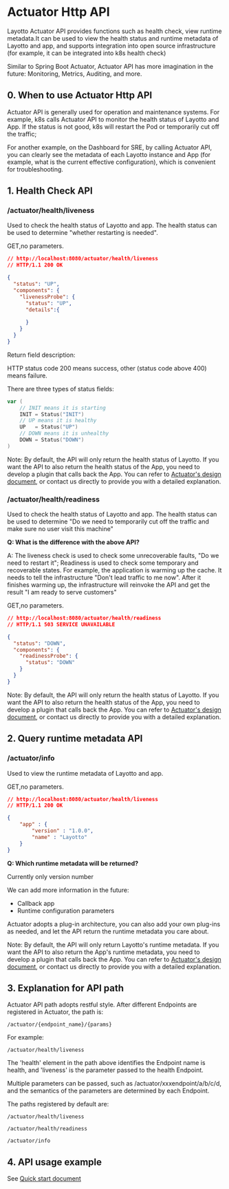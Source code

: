 # Actuator Http API

Layotto Actuator API provides functions such as health check, view runtime metadata.It can be used to view the health status and runtime metadata of Layotto and app, and supports integration into open source infrastructure (for example, it can be integrated into k8s health check)

Similar to Spring Boot Actuator, Actuator API has more imagination in the future: Monitoring, Metrics, Auditing, and more.

## 0. When to use Actuator Http API
Actuator API is generally used for operation and maintenance systems. For example, k8s calls Actuator API to monitor the health status of Layotto and App. If the status is not good, k8s will restart the Pod or temporarily cut off the traffic;

For another example, on the Dashboard for SRE, by calling Actuator API, you can clearly see the metadata of each Layotto instance and App (for example, what is the current effective configuration), which is convenient for troubleshooting.

## 1. Health Check API
### /actuator/health/liveness
Used to check the health status of Layotto and app. The health status can be used to determine "whether restarting is needed".

GET,no parameters.

```json
// http://localhost:8080/actuator/health/liveness
// HTTP/1.1 200 OK

{
  "status": "UP",
  "components": {
    "livenessProbe": {
      "status": "UP",
      "details":{
				 
      }
    }
  }
}
```

Return field description:

HTTP status code 200 means success, other (status code above 400) means failure.

There are three types of status fields:

```go
var (
	// INIT means it is starting
	INIT = Status("INIT")
	// UP means it is healthy
	UP   = Status("UP")
	// DOWN means it is unhealthy
	DOWN = Status("DOWN")
)
```

Note: By default, the API will only return the health status of Layotto. If you want the API to also return the health status of the App, you need to develop a plugin that calls back the App. You can refer to [Actuator's design document](en/design/actuator/actuator-design-doc.md), or contact us directly to provide you with a detailed explanation.

### /actuator/health/readiness
Used to check the health status of Layotto and app. The health status can be used to determine "Do we need to temporarily cut off the traffic and make sure no user visit this machine"

**Q: What is the difference with the above API?**

A: The liveness check is used to check some unrecoverable faults, "Do we need to restart it";
Readiness is used to check some temporary and recoverable states. For example, the application is warming up the cache. It needs to tell the infrastructure "Don't lead traffic to me now". After it finishes warming up, the infrastructure will reinvoke the API and get the result "I am ready to serve customers"

GET,no parameters.

```json
// http://localhost:8080/actuator/health/readiness
// HTTP/1.1 503 SERVICE UNAVAILABLE

{
  "status": "DOWN",
  "components": {
    "readinessProbe": {
      "status": "DOWN"
    }
  }
}
```

Note: By default, the API will only return the health status of Layotto. If you want the API to also return the health status of the App, you need to develop a plugin that calls back the App. You can refer to [Actuator's design document](i18n/en/docusaurus-plugin-content-docs/current/design/actuator/actuator-design-doc.md), or contact us directly to provide you with a detailed explanation.

## 2. Query runtime metadata API

### /actuator/info
Used to view the runtime metadata of Layotto and app. 

GET,no parameters.

```json
// http://localhost:8080/actuator/health/liveness
// HTTP/1.1 200 OK

{
    "app" : {
        "version" : "1.0.0",
        "name" : "Layotto"
    }
}
```

**Q: Which runtime metadata will be returned?**

Currently only version number

We can add more information in the future:

- Callback app
- Runtime configuration parameters

Actuator adopts a plug-in architecture, you can also add your own plug-ins as needed, and let the API return the runtime metadata you care about.

Note: By default, the API will only return Layotto's runtime metadata. If you want the API to also return the App's runtime metadata, you need to develop a plugin that calls back the App. You can refer to [Actuator's design document](i18n/en/docusaurus-plugin-content-docs/current//design/actuator/actuator-design-doc.md), or contact us directly to provide you with a detailed explanation.

## 3. Explanation for API path

Actuator API path adopts restful style. After different Endpoints are registered in Actuator, the path is:

```
/actuator/{endpoint_name}/{params}
```

For example:

```
/actuator/health/liveness
```

The 'health' element in the path above identifies the Endpoint name is health, and 'liveness' is the parameter passed to the health Endpoint.

Multiple parameters can be passed, such as /actuator/xxxendpoint/a/b/c/d, and the semantics of the parameters are determined by each Endpoint.


The paths registered by default are:

```
/actuator/health/liveness

/actuator/health/readiness

/actuator/info
```

## 4. API usage example
See [Quick start document](en/start/actuator/start.md)